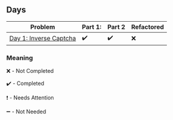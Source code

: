 ## Days

| Problem | Part 1: | Part 2 | Refactored |
| ------- | ------- | ------ | ---------- |
| [Day 1: Inverse Captcha](2017day1) | :heavy_check_mark: | :heavy_check_mark: | :x: |

### Meaning

:x: - Not Completed

:heavy_check_mark: - Completed

:heavy_exclamation_mark: - Needs Attention

:heavy_minus_sign: - Not Needed
